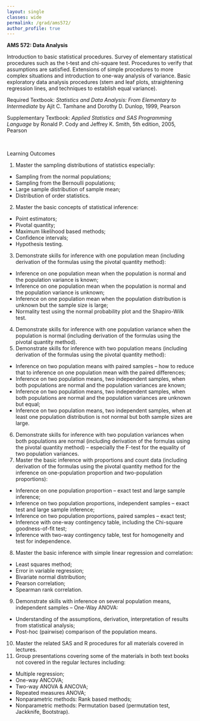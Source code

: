 ```yaml
---
layout: single
classes: wide
permalink: /grad/ams572/
author_profile: true
---
```


**AMS 572: Data Analysis**

Introduction to basic statistical procedures. Survey of elementary statistical procedures such as the t-test and chi-square test. Procedures to verify that assumptions are satisfied. Extensions of simple procedures to more complex situations and introduction to one-way analysis of variance. Basic exploratory data analysis procedures (stem and leaf plots, straightening regression lines, and techniques to establish equal variance). 

Required Textbook: *Statistics and Data Analysis: From Elementary to Intermediate* by Ajit C. Tamhane and Dorothy D. Dunlop, 1999, Pearson

Supplementary Textbook: *Applied Statistics and SAS Programming Language* by Ronald P. Cody and Jeffrey K. Smith, 5th edition, 2005, Pearson
 
<br/>

Learning Outcomes

1. Master the sampling distributions of statistics especially:
  - Sampling from the normal populations;
  - Sampling from the Bernoulli populations;
  - Large sample distribution of sample mean;
  - Distribution of order statistics.
2. Master the basic concepts of statistical inference:
  - Point estimators;
  - Pivotal quantity;
  - Maximum likelihood based methods;
  - Confidence intervals;
  - Hypothesis testing.
3. Demonstrate skills for inference with one population mean (including derivation of the formulas using the pivotal quantity method):
  - Inference on one population mean when the population is normal and the population variance is known;
  - Inference on one population mean when the population is normal and the population variance is unknown;
  - Inference on one population mean when the population distribution is unknown but the sample size is large;
  - Normality test using the normal probability plot and the Shapiro-Wilk test.
4. Demonstrate skills for inference with one population variance when the population is normal (including derivation of the formulas using the pivotal quantity method).
5. Demonstrate skills for inference with two population means (including derivation of the formulas using the pivotal quantity method):
  - Inference on two population means with paired samples – how to reduce that to inference on one population mean with the paired differences;
  - Inference on two population means, two independent samples, when both populations are normal and the population variances are known;
  - Inference on two population means, two independent samples, when both populations are normal and the population variances are unknown but equal;
  - Inference on two population means, two independent samples, when at least one population distribution is not normal but both sample sizes are large.
6. Demonstrate skills for inference with two population variances when both populations are normal (including derivation of the formulas using the pivotal quantity method) – especially the F-test for the equality of two population variances.
7. Master the basic inference with proportions and count data (including derivation of the formulas using the pivotal quantity method for the inference on one-population proportion and two-population proportions):
  - Inference on one population proportion – exact test and large sample inference;
  - Inference on two population proportions, independent samples – exact test and large sample inference;
  - Inference on two population proportions, paired samples – exact test;
  - Inference with one-way contingency table, including the Chi-square goodness-of-fit test;
  - Inference with two-way contingency table, test for homogeneity and test for independence.
8. Master the basic inference with simple linear regression and correlation:
  - Least squares method;
  - Error in variable regression;
  - Bivariate normal distribution;
  - Pearson correlation;
  - Spearman rank correlation.
9. Demonstrate skills with inference on several population means, independent samples – One-Way ANOVA:
  - Understanding of the assumptions, derivation, interpretation of results from statistical analysis;
  - Post-hoc (pairwise) comparison of the population means.
10. Master the related SAS and R procedures for all materials covered in lectures.
11. Group presentations covering some of the materials in both text books not covered in the regular lectures including: 
  - Multiple regression;
  - One-way ANCOVA;
  - Two-way ANOVA & ANCOVA;
  - Repeated measures ANOVA;
  - Nonparametric methods: Rank based methods;
  - Nonparametric methods: Permutation based (permutation test, Jackknife, Bootstrap).
